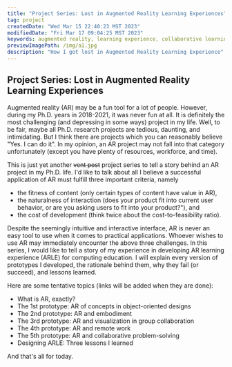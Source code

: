 ```yaml
---
title: "Project Series: Lost in Augmented Reality Learning Experiences"
tag: project
createdDate: "Wed Mar 15 22:40:23 MST 2023"
modifiedDate: "Fri Mar 17 09:04:25 MST 2023"
keywords: augmented reality, learning experience, collaborative learning
previewImagePath: /img/a1.jpg
description: "How I got lost in Augmented Reality Learning Experience"
---
```


## Project Series: Lost in Augmented Reality Learning Experiences

Augmented reality (AR) may be a fun tool for a lot of people. However, during my Ph.D. years in 2018-2021, it was never fun at all. It is definitely the most challenging (and depressing in some ways) project in my life. Well, to be fair, maybe all Ph.D. research projects are tedious, daunting, and intimidating. But I think there are projects which you can reasonably believe "Yes. I can do it". In my opinion, an AR project may not fall into that category unfortunately (except you have plenty of resources, workforce, and time).

This is just yet another ~~vent post~~ project series to tell a story behind an AR project in my Ph.D. life. I'd like to talk about all I believe a successful application of AR must fulfill three important criteria, namely

* the fitness of content (only certain types of content have value in AR),
* the naturalness of interaction (does your product fit into current user behavior, or are you asking users to fit into your product?"), and
* the cost of development (think twice about the cost-to-feasibility ratio).

Despite the seemingly intuitive and interactive interface, AR is never an easy tool to use when it comes to practical applications. Whoever wishes to use AR may immediately encounter the above three challenges. In this series, I would like to tell a story of my experience in developing AR learning experience (ARLE) for computing education. I will explain every version of prototypes I developed, the rationale behind them, why they fail (or succeed), and lessons learned.

Here are some tentative topics (links will be added when they are done):

* What is AR, exactly?
* The 1st prototype: AR of concepts in object-oriented designs
* The 2nd prototype: AR and embodiment
* The 3rd prototype: AR and visualization in group collaboration
* The 4th prototype: AR and remote work
* The 5th prototype: AR and collaborative problem-solving
* Designing ARLE: Three lessons I learned

And that's all for today.

